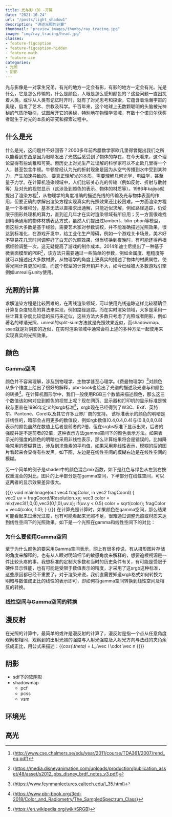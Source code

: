 ```yaml
---
title: 光与影（0）-开篇	
date: "2021-10-24"
url: "/posts/light_shadow1"
description: "讲述光照的计算"
thumbnail: "preview_images/thumbs/ray_tracing.jpg"
image: "img/ray_tracing/head.jpg"
classes:
- feature-figcaption
- feature-figcaption-hidden
- feature-math
- feature-ace
categories:
- 光照
- 阴影
---
```

光与影像是一对孪生兄弟，有光的地方一定会有影，有影的地方一定会有光。光是什么，它是怎么传输的，什么是颜色，人眼是怎么感知颜色的？这些问题一直困扰着人类。或许从人类有记忆时开时，就有了对光思考和探索，它蕴含着浩瀚宇宙的奥秘，启发了艺术、宗教及科学。千百年来，这个地球上无数颗聪明的头脑被光神秘的气质所吸引，试图解开它的奥秘，特别地在物理学领域，有数十个诺贝尔获奖者诞生于对光的本质的研究和探索过程中。
<!--more-->

## 什么是光

什么是光，这问题并不好回答？2000多年前希腊数学家欧几里得曾提出我们之所以能看到东西是因为眼睛发出了光然后感受到了物体的存在，在今天看来，这个理论显得有些幼稚和可笑。但历史上对光生产过误解的科学家可以不止欧几里得一个人，甚至包含牛顿。牛顿曾经认为光的折射现象是因为从空气传播到水中受到某种力，产生加速导致的。
要真正理解光的本质，需要理解几何光学，电磁学，甚至量子力学。在计算机渲染领域中，人们比较关心光的传输（例如反射、折射与散射等）及对光的视觉显示（这涉及到颜色的表示、物体的材质等）。1986年kajiya就提出了渲染方程[^1]，从物理学的角度准确的描述光线的传输及光与物体表面的作用，但要正确的求解出渲染方程实现真实的光照效果还比较困难。一方面渲染方程是一个多维积分，基本无法以直接求出通解，只能近似求解，例如路径追踪，仍受限于图形处理机的算力，直到近几年才在实时渲染领域有所应用；另一方面很难找到精确通用的物体材质表达方式，虽然人们提出过lambert、blin-phon等模型，但这些大多数是基于经验，需要艺术家对参数调校，并不能准确描述光照效果，很达到标准化，在游戏开发中，给工业化生产障碍，例如一个游戏关卡场景，美术好不容易花几天时间调整好了白天的光照效果，但当切换到夜晚时，有可能还得再根据经验调整一次，这无疑提高了游戏的制作成本。2014年迪士尼提出了一种基于微表面模型的PBR[^2]，该方法只需要通过一些简单的参数，例如金属度、粗糙度等就可以描述出大多数材质，从物理学的角度上更真实的描述了物体的材质属性，使得光照计算更加可控，而这个模型的计算开销并不大，如今已经被大多数游戏引擎例如unreal与unity使用。

[^1]:(http://www.cse.chalmers.se/edu/year/2011/course/TDA361/2007/rend_eq.pdf)
[^2]:(https://media.disneyanimation.com/uploads/production/publication_asset/48/asset/s2012_pbs_disney_brdf_notes_v3.pdf)

## 光照的计算

求解渲染方程是比较困难的，在离线渲染领域，可以使用光线追踪这样比较精确但计算复杂度较高的算法来实现，例如路径追踪。而在实时渲染领域，大多是采用一些计算复杂度比较低的技巧来近似，这些方法大多数只考虑了光照或者阴影，例如著名的球谐光照、unreal的split-sum方法就是光照效果近似，而shadowmap、ssao就是对阴影的近似，在实时渲染领域中通常会将上述的多种方法一起使用来实现真实的光照效果。

## 颜色

### Gamma空间

颜色并不容易理解，涉及到物理学、生物学甚至心理学。《费曼物理学》[^3]对颜色从多个维度上给出了很好的解释，pbr-book也给出了光谱的描述及光谱与和颜色的转换[^4]。在计算机图形学中，我们一般使用RGB三个数值来描述颜色，那么这三个数值该如何对应到颜色的视觉上呢？现在网页、显示器和打印机的显示标准是微软与惠普在1996年定义的srgb标准[^5]，srgb现在已经得到了W3C、Exif、英特尔、Pantone、Corel以及其它许多业界厂商的支持。
该标准表示的颜色的明暗是非线性的，暗部会占用更多的数值段，例如rgb数值(0.4,0.4,0.4)与(0.8,0,8,0.8)表示的颜色虽然在数值上后者是前者的2倍，但在srgbs标准下显示出来，后者的强度并是不是前者的2倍，这种表示方法gamma空间下的颜色表示方法。如果表示光的强度的颜色的明暗也采用非线性表示，那么计算结果将会是错误的。比如降噪常用的模糊算法，涉及到求像素的平均值，如果采用非线性表示，模糊的后的图片看起来会显得有些发黑。如下图，左边是在线性空间的模糊右边是在线性空间的模糊。

另一个简单的例子是shader中的颜色混合mix函数，如下是红色与绿色从左到右按权重混合的对比，图片的上半部分是在gamma空间，下半部分在线性空间，可以这两者的显示效果差异很大。

{{<shader height=480 hideCode=true >}}
void mainImage(out vec4 fragColor, in vec2 fragCoord)
{    
    vec2 uv = fragCoord/iResolution.xy;
    vec3 color = mix(vec3(1,0,0),vec3(0,1,0),uv.x);
    if(uv.y < 0.5) color = sqrt(color);
	fragColor = vec4(color, 1.0);
}
{{</shader>}}
在计算光照计算时，如果颜色在gamma空间，那么结果可能看起来过爆光过度，也有可能看起来光照不足，很难通过调整光照或材质来达到线性空间下的光照效果。如下是一个光照在gamma和线性空间下的对比：

### 为什么要使用Gamma空间

至于为什么颜色的要采用Gamma空间表示，网上有很多传说，有从摄形图片存储的角度来解释的，也有从人眼对明暗细节的敏感角度来解释的，想要追根朔源是一件比较头疼的事。我想标准的定制大多数和当时的历史条件有关，有可能是受限于硬件显示性能，也有可能是受限于数值表示的精度，才采用了这srgb这种标准，这些原因都已经不重要了，对于渲染来说，我们直需要知道srgb格式如何转换为明暗与数值成正比的线性的表示即可，即如何将gamma空间转换到线性空间及相反的转换。

### 线性空间与Gamma空间的转换

[^3]:(https://www.feynmanlectures.caltech.edu/I_35.html)
[^4]:(https://www.pbr-book.org/3ed-2018/Color_and_Radiometry/The_SampledSpectrum_Class)
[^5]:(https://en.wikipedia.org/wiki/SRGB)


## 漫反射

在光照的计算中，最简单的或许是漫反射的计算了，漫反射是指一个点从任意角度观察都相同，观察到的出射光照的强度与入射光强度及入射光方向与法线的夹角余弦成正比，用公式来描述：{{<math>}} L_o=L_i*cos(\theta) = L_i*\vec l \cdot \vec n {{</math>}}

## 阴影

- sdf下的软阴影
- shadowmap
	- pcf
	- pcss
	- vsm

## 环境光

## 高光

